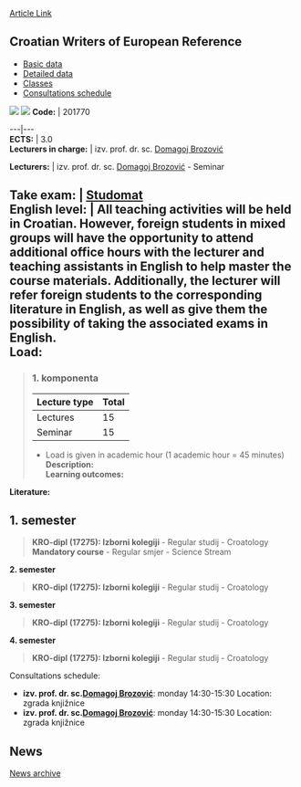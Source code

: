 [Article Link](https://www.fhs.hr/en/course/cwoer_a)

## Croatian Writers of European Reference
  * [Basic data](https://www.fhs.hr/en/course/cwoer_a#v1id-523766_17883_1_0 "Basic data")
  * [Detailed data](https://www.fhs.hr/en/course/cwoer_a#v1id-523766_17883_1_1 "Detailed data")
  * [Classes](https://www.fhs.hr/en/course/cwoer_a#v1id-523766_17883_1_2 "Classes")
  * [Consultations schedule](https://www.fhs.hr/en/course/cwoer_a#v1id-523766_17883_1_3 "Consultations schedule")


[![](https://www.fhs.hr/img/flags/gif/hr.gif)](https://www.fhs.hr/predmet/hkesr) [![](https://www.fhs.hr/img/flags/gif/gb.gif)](https://www.fhs.hr/en/course/cwoer_a)
**Code:** |  201770  
  
---|---  
**ECTS:** |  3.0   
**Lecturers in charge:** |  izv. prof. dr. sc. [Domagoj Brozović](https://www.fhs.hr/staff/domagoj.brozovic)   
  
**Lecturers:** |  izv. prof. dr. sc. [Domagoj Brozović](https://www.fhs.hr/djelatnik/domagoj.brozovic) - Seminar  
  
**Take exam:** |  [Studomat](http://www.isvu.hr/studomat)  
**English level:** |  All teaching activities will be held in Croatian. However, foreign students in mixed groups will have the opportunity to attend additional office hours with the lecturer and teaching assistants in English to help master the course materials. Additionally, the lecturer will refer foreign students to the corresponding literature in English, as well as give them the possibility of taking the associated exams in English.   
**Load:**  
---  
> ### 1. komponenta
> | Lecture type | Total  
> ---|---  
> Lectures | 15  
> Seminar | 15  
> * Load is given in academic hour (1 academic hour = 45 minutes)   
**Description:**  
> **Learning outcomes:**  

  
**Literature:**  

  
**1. semester**  
---  
> **KRO-dipl (17275): Izborni kolegiji** - Regular studij - Croatology  
>  **Mandatory course** - Regular smjer - Science Stream  
>   
  
**2. semester**  
> **KRO-dipl (17275): Izborni kolegiji** - Regular studij - Croatology  
>   
  
**3. semester**  
> **KRO-dipl (17275): Izborni kolegiji** - Regular studij - Croatology  
>   
  
**4. semester**  
> **KRO-dipl (17275): Izborni kolegiji** - Regular studij - Croatology  
>   
Consultations schedule: 
  * **izv. prof. dr. sc.[Domagoj Brozović](https://www.fhs.hr/staff/domagoj.brozovic)**: 
monday 14:30-15:30
Location: zgrada knjižnice 
  * **izv. prof. dr. sc.[Domagoj Brozović](https://www.fhs.hr/djelatnik/domagoj.brozovic)**: 
monday 14:30-15:30
Location: zgrada knjižnice 


## News
[News archive](https://www.fhs.hr/en/course/cwoer_a?@=218lf#news_117392 "News archive")
